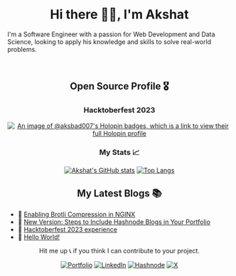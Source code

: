 <h1 align="center">Hi there 👋🏻, I'm Akshat</h1>
<p>
I'm a Software Engineer with a passion for Web Development and Data Science, looking to apply his knowledge and skills to solve real-world problems.
</p>
<br>

<h2 align="center">Open Source Profile 🎖️</h2>

<div align="center">

<h3>Hacktoberfest 2023</h3>

[![An image of @aksbad007's Holopin badges, which is a link to view their full Holopin profile](https://holopin.me/aksbad007)](https://holopin.io/@aksbad007)

<h3>My Stats 📈</h3>

[![Akshat's GitHub stats](https://github-readme-stats.vercel.app/api?username=AksBad007&theme=tokyonight)](https://github.com/AksBad007/github-readme-stats)
[![Top Langs](https://github-readme-stats.vercel.app/api/top-langs/?username=AksBad007&layout=compact&theme=tokyonight)](https://github.com/AksBad007/github-readme-stats)
</div>

<h2 align="center">My Latest Blogs 📚</h2>

<!-- BLOG-POST-LIST:START -->
 - 🌮 [Enabling Brotli Compression in NGINX](https://aksbad007.hashnode.dev/enabling-brotli-compression-in-nginx)
 - 🚀 [New Version: Steps to Include Hashnode Blogs in Your Portfolio](https://aksbad007.hashnode.dev/how-to-include-hashnode-blogs-in-your-portfolio)
 - 🌮 [Hacktoberfest 2023 experience](https://aksbad007.hashnode.dev/hacktoberfest-2023-experience)
 - 🚀 [Hello World!](https://aksbad007.hashnode.dev/first-blog)<!-- BLOG-POST-LIST:END -->

<div align="center">

Hit me up 📞 if you think I can contribute to your project.

[![Portfolio](https://img.shields.io/badge/Portfolio-2c2c6c?style=flat-square)](https://www.akshatarora.in/)
[![LinkedIn](https://img.shields.io/badge/LinkedIn-blue?style=flat-square)](https://www.linkedin.com/in/akshat-arora-007/)
[![Hashnode](https://img.shields.io/badge/Hashnode-2862fe?style=flat-square)](https://www.Hashnode.com/@AksBad007)
[![X](https://img.shields.io/badge/X-black?style=flat-square)](https://twitter.com/AksBad007)
</div>
<br>
